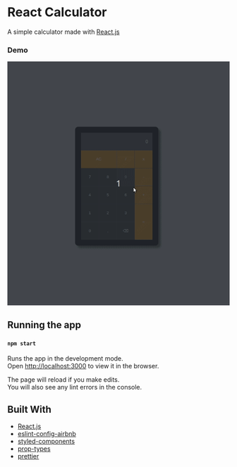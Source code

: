 # React Calculator

A simple calculator made with [React.js](https://github.com/facebook/react)

### Demo

![Calculator Demo](demos/calculator.gif)

## Running the app

####  `npm start`

Runs the app in the development mode.<br />
Open [http://localhost:3000](http://localhost:3000) to view it in the browser.

The page will reload if you make edits.<br />
You will also see any lint errors in the console.


## Built With

* [React.js](https://reactjs.org/)
* [eslint-config-airbnb](https://github.com/airbnb/javascript/tree/master/packages/eslint-config-airbnb)
* [styled-components](https://rometools.github.io/rome/)
* [prop-types](https://github.com/facebook/prop-types) 
* [prettier](https://github.com/prettier/prettier)
